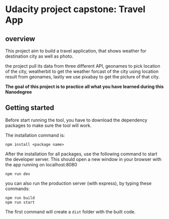 # Udacity project capstone: Travel App

## overview
This project aim to build a travel application, that shows weather for destination city as well as photo.

the project pull its data from three different API, geonames to pick location of the city, weatherbit to get the weather forcast of the city using location result from geonames, lastly we use pixabay to get the picture of that city.

**The goal of this project is to practice all what you have learned during this Nanodegree**

## Getting started

Before start running the tool, you have to download the dependency packages to make sure the tool will work.

The installation command is: 

```
npm install <package name>
```

After the installation for all packages, use the following command to start the developer server. This should open a new window in your browser with the app running on localhost:8080

```
npm run dev
```

you can also run the production server (with express), by typing these commands:

```
npm run build
npm run start
```
The first command will create a `dist` folder with the built code.

